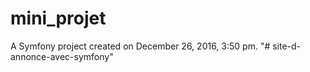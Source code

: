 mini_projet
===========

A Symfony project created on December 26, 2016, 3:50 pm.
"# site-d-annonce-avec-symfony" 
